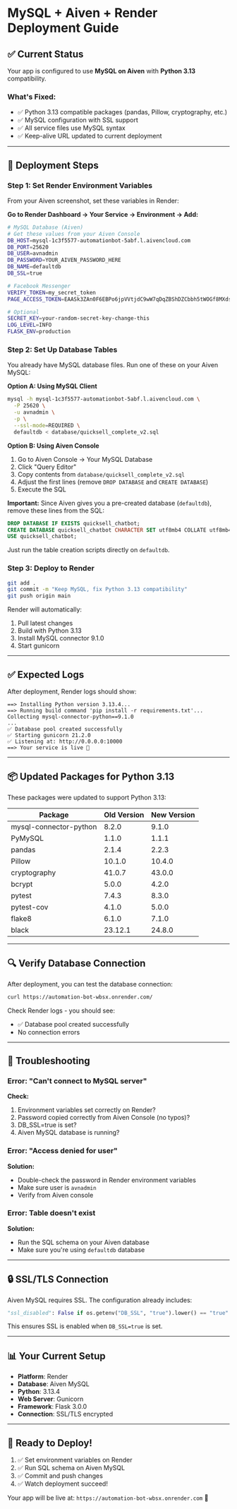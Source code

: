 # MySQL + Aiven + Render Deployment Guide

## ✅ Current Status

Your app is configured to use **MySQL on Aiven** with **Python 3.13** compatibility.

### What's Fixed:
- ✅ Python 3.13 compatible packages (pandas, Pillow, cryptography, etc.)
- ✅ MySQL configuration with SSL support
- ✅ All service files use MySQL syntax
- ✅ Keep-alive URL updated to current deployment

---

## 🚀 Deployment Steps

### Step 1: Set Render Environment Variables

From your Aiven screenshot, set these variables in Render:

**Go to Render Dashboard → Your Service → Environment → Add:**

```bash
# MySQL Database (Aiven)
# Get these values from your Aiven Console
DB_HOST=mysql-1c3f5577-automationbot-5abf.l.aivencloud.com
DB_PORT=25620
DB_USER=avnadmin
DB_PASSWORD=YOUR_AIVEN_PASSWORD_HERE
DB_NAME=defaultdb
DB_SSL=true

# Facebook Messenger
VERIFY_TOKEN=my_secret_token
PAGE_ACCESS_TOKEN=EAASk3ZAn0F6EBPo6jpVVtjdC9wW7qDqZBShDZCbbh5tWOGf8MXdssgu9dftyOVGOZBlGuM9A0kmRN8lt1ByilPWcE90MZBJ5S0LKbZARTLcJdafztIOGtAjGmFWyxAqyTPIhU4aLNrl3aEUm5YTlORMOZApMb3noz6ZBAH5NZA49jfwy2pZBmDGIYV4h4aCTNsMMde4kN1MgZDZD

# Optional
SECRET_KEY=your-random-secret-key-change-this
LOG_LEVEL=INFO
FLASK_ENV=production
```

### Step 2: Set Up Database Tables

You already have MySQL database files. Run one of these on your Aiven MySQL:

**Option A: Using MySQL Client**
```bash
mysql -h mysql-1c3f5577-automationbot-5abf.l.aivencloud.com \
  -P 25620 \
  -u avnadmin \
  -p \
  --ssl-mode=REQUIRED \
  defaultdb < database/quicksell_complete_v2.sql
```

**Option B: Using Aiven Console**
1. Go to Aiven Console → Your MySQL Database
2. Click "Query Editor"
3. Copy contents from `database/quicksell_complete_v2.sql`
4. Adjust the first lines (remove `DROP DATABASE` and `CREATE DATABASE`)
5. Execute the SQL

**Important:** Since Aiven gives you a pre-created database (`defaultdb`), remove these lines from the SQL:
```sql
DROP DATABASE IF EXISTS quicksell_chatbot;
CREATE DATABASE quicksell_chatbot CHARACTER SET utf8mb4 COLLATE utf8mb4_unicode_ci;
USE quicksell_chatbot;
```

Just run the table creation scripts directly on `defaultdb`.

### Step 3: Deploy to Render

```bash
git add .
git commit -m "Keep MySQL, fix Python 3.13 compatibility"
git push origin main
```

Render will automatically:
1. Pull latest changes
2. Build with Python 3.13
3. Install MySQL connector 9.1.0
4. Start gunicorn

---

## ✅ Expected Logs

After deployment, Render logs should show:

```
==> Installing Python version 3.13.4...
==> Running build command 'pip install -r requirements.txt'...
Collecting mysql-connector-python==9.1.0
...
✅ Database pool created successfully
✅ Starting gunicorn 21.2.0
✅ Listening at: http://0.0.0.0:10000
==> Your service is live 🎉
```

---

## 📦 Updated Packages for Python 3.13

These packages were updated to support Python 3.13:

| Package | Old Version | New Version |
|---------|------------|-------------|
| mysql-connector-python | 8.2.0 | 9.1.0 |
| PyMySQL | 1.1.0 | 1.1.1 |
| pandas | 2.1.4 | 2.2.3 |
| Pillow | 10.1.0 | 10.4.0 |
| cryptography | 41.0.7 | 43.0.0 |
| bcrypt | 5.0.0 | 4.2.0 |
| pytest | 7.4.3 | 8.3.0 |
| pytest-cov | 4.1.0 | 5.0.0 |
| flake8 | 6.1.0 | 7.1.0 |
| black | 23.12.1 | 24.8.0 |

---

## 🔍 Verify Database Connection

After deployment, you can test the database connection:

```bash
curl https://automation-bot-wbsx.onrender.com/
```

Check Render logs - you should see:
- ✅ Database pool created successfully
- No connection errors

---

## 🐛 Troubleshooting

### Error: "Can't connect to MySQL server"

**Check:**
1. Environment variables set correctly on Render?
2. Password copied correctly from Aiven Console (no typos)?
3. DB_SSL=true is set?
4. Aiven MySQL database is running?

### Error: "Access denied for user"

**Solution:**
- Double-check the password in Render environment variables
- Make sure user is `avnadmin`
- Verify from Aiven console

### Error: Table doesn't exist

**Solution:**
- Run the SQL schema on your Aiven database
- Make sure you're using `defaultdb` database

---

## 🔒 SSL/TLS Connection

Aiven MySQL requires SSL. The configuration already includes:

```python
"ssl_disabled": False if os.getenv("DB_SSL", "true").lower() == "true" else True
```

This ensures SSL is enabled when `DB_SSL=true` is set.

---

## 📊 Your Current Setup

- **Platform**: Render
- **Database**: Aiven MySQL 
- **Python**: 3.13.4
- **Web Server**: Gunicorn
- **Framework**: Flask 3.0.0
- **Connection**: SSL/TLS encrypted

---

## 🎉 Ready to Deploy!

1. ✅ Set environment variables on Render
2. ✅ Run SQL schema on Aiven MySQL
3. ✅ Commit and push changes
4. ✅ Watch deployment succeed!

Your app will be live at: `https://automation-bot-wbsx.onrender.com` 🚀
